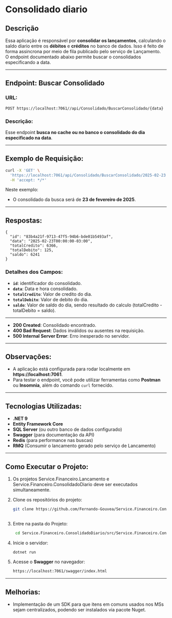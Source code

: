 
# Consolidado diario 

## Descrição
Essa aplicação é responsável por **consolidar os lançamentos**, calculando o saldo diario entre os **débitos** e **créditos** no banco de dados. Isso é feito de forma assincrona por meio de fila publicado pelo serviço de Lançamento.  
O endpoint documentado abaixo permite buscar o consolidados especificando a data.

---

## Endpoint: Buscar Consolidado

### URL:  
```
POST https://localhost:7061//api/Consolidado/BuscarConsolidado/{data}
```

### Descrição:  
Esse endpoint **busca no cache ou no banco o consolidado do dia especificado na data**.  

---


## Exemplo de Requisição:
```bash
curl -X 'GET' \
  'https://localhost:7061/api/Consolidado/BuscarConsolidado/2025-02-23' \
  -H 'accept: */*'
```

Neste exemplo:  
- O consolidado da busca será de **23 de fevereiro de 2025**.  

---

## Respostas:
```
{
  "id": "83b4a21f-9713-47f5-94b6-bde01b5493af",
  "data": "2025-02-23T00:00:00-03:00",
  "totalCredito": 6366,
  "totalDebito": 125,
  "saldo": 6241
}
```

### Detalhes dos Campos:
- **`id`**: identificador do consolidado. 
- **`data`**: Data e hora consolidado.  
- **`totalCredito`**: Valor de credito do dia.
- **`totalDebito`**: Valor de debito do dia.  
- **`saldo`**: Valor de saldo do dia, sendo resultado do calculo (totalCredito - totalDebito = saldo).

---

- **200 Created**: Consolidado encontrado.  
- **400 Bad Request**: Dados inválidos ou ausentes na requisição.  
- **500 Internal Server Error**: Erro inesperado no servidor.  

---


## Observações:
- A aplicação está configurada para rodar localmente em **https://localhost:7061**.   
- Para testar o endpoint, você pode utilizar ferramentas como **Postman** ou **Insomnia**, além do comando `curl` fornecido.  

---

## Tecnologias Utilizadas:
- **.NET 9**
- **Entity Framework Core**
- **SQL Server** (ou outro banco de dados configurado)
- **Swagger** (para documentação da API)
- **Redis** (para performance nas buscas)
- **RMQ** (Consumir o lancamento gerado pelo serviço de Lancamento)

---

## Como Executar o Projeto:

1. Os projetos Service.Financeiro.Lancamento e Service.Financeiro.ConsolidadoDiario deve ser executados simultaneamente.

2. Clone os repositórios do projeto:  
   ```bash
   git clone https://github.com/Fernando-Gouvea/Service.Financeiro.ConsolidadoDiario.git
  
   ```
3. Entre na pasta do Projeto:  
   ```bash
    cd Service.Financeiro.ConsolidadoDiario/src/Service.Financeiro.ConsolidadoDiario.Presentation
   ```
   
4. Inicie o servidor:  
   ```bash
   dotnet run
   ```
   
5. Acesse o **Swagger** no navegador:  
   ```bash
   https://localhost:7061/swagger/index.html
   ```

---

## Melhorias:
- Implementação de um SDK para que itens em comuns usados nos MSs sejam centralizados, podendo ser instalados via pacote Nuget.   

